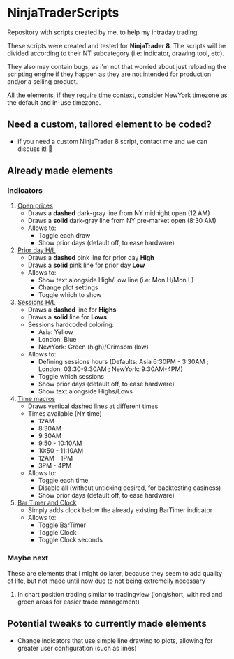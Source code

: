 # NinjaTraderScripts

Repository with scripts created by me, to help my intraday trading.

These scripts were created and tested for **NinjaTrader 8**. The scripts will be divided according to their NT subcategory (i.e: indicator, drawing tool, etc).

They also may contain bugs, as i'm not that worried about just reloading the scripting engine if they happen as they are not intended for production and/or a selling product.

All the elements, if they require time context, consider NewYork timezone as the default and in-use timezone.

## Need a custom, tailored element to be coded?

- if you need a custom NinjaTrader 8 script, contact me and we can discuss it! 🙂

## Already made elements

### Indicators

1. [Open prices](https://github.com/luisrodrigues154/NinjaTraderScripts/blob/master/indicators/OpenPrices.cs)
   - Draws a **dashed** dark-gray line from NY midnight open (12 AM)
   - Draws a **solid** dark-gray line from NY pre-market open (8:30 AM)
   - Allows to:
     - Toggle each draw
     - Show prior days (default off, to ease hardware)
2. [Prior day H/L](https://github.com/luisrodrigues154/NinjaTraderScripts/blob/master/indicators/PriorDayHL.cs)
   - Draws a **dashed** pink line for prior day **High**
   - Draws a **solid** pink line for prior day **Low**
   - Allows to:
     - Show text alongside High/Low line (i.e: Mon H/Mon L)
     - Change plot settings
     - Toggle which to show
3. [Sessions H/L](https://github.com/luisrodrigues154/NinjaTraderScripts/blob/master/indicators/SessionsHL.cs)
   - Draws a **dashed** line for **Highs**
   - Draws a **solid** line for **Lows**
   - Sessions hardcoded coloring:
     - Asia: Yellow
     - London: Blue
     - NewYork: Green (high)/Crimsom (low)
   - Allows to:
     - Defining sessions hours (Defaults: Asia 6:30PM - 3:30AM ; London: 03:30-9:30AM ; NewYork: 9:30AM-4PM)
     - Toggle which sessions
     - Show prior days (default off, to ease hardware)
     - Show text alongside Highs/Lows
4. [Time macros](https://github.com/luisrodrigues154/NinjaTraderScripts/blob/master/indicators/TimeMacros.cs)
   - Draws vertical dashed lines at different times
   - Times available (NY time)
     - 12AM
     - 8:30AM
     - 9:30AM
     - 9:50 - 10:10AM
     - 10:50 - 11:10AM
     - 12AM - 1PM
     - 3PM - 4PM
   - Allows to:
     - Toggle each time
     - Disable all (without unticking desired, for backtesting easiness)
     - Show prior days (default off, to ease hardware)
5. [Bar Timer and Clock](https://github.com/luisrodrigues154/NinjaTraderScripts/blob/master/indicators/BarTimerAndClock.cs)
   - Simply adds clock below the already existing BarTimer indicator
   - Allows to:
     - Toggle BarTimer
     - Toggle Clock
     - Toggle Clock seconds

### Maybe next

These are elements that i might do later, because they seem to add quality of life, but not made until now due to not being extremelly necessary

1. In chart position trading similar to tradingview (long/short, with red and green areas for easier trade management)

## Potential tweaks to currently made elements

- Change indicators that use simple line drawing to plots, allowing for greater user configuration (such as lines)
